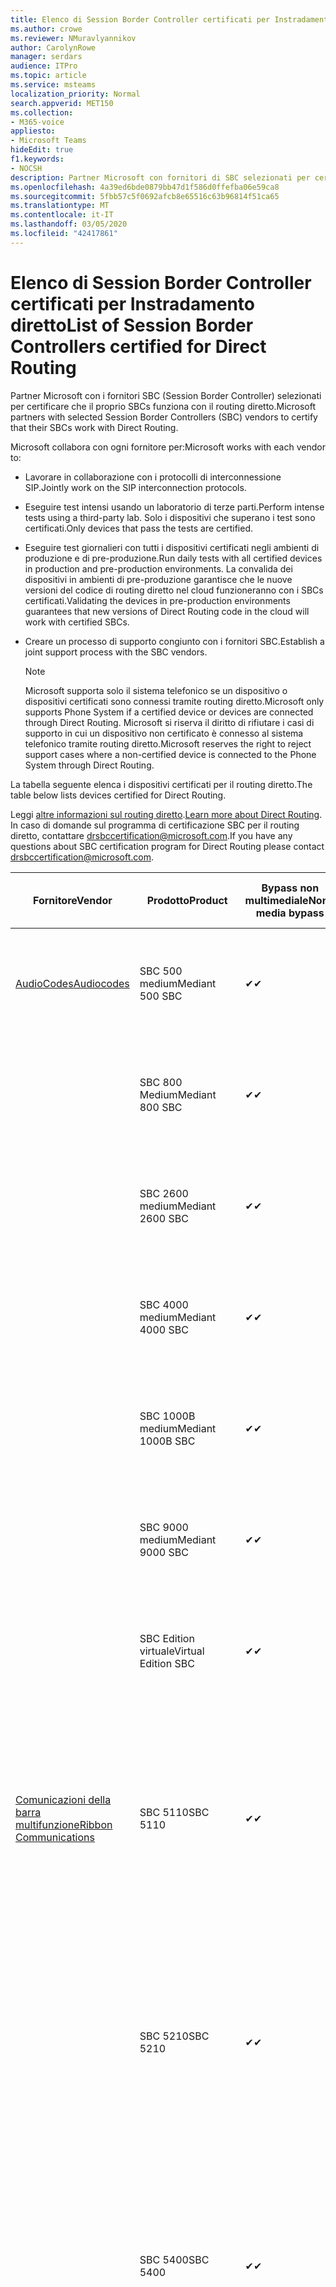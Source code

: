 ```yaml
---
title: Elenco di Session Border Controller certificati per Instradamento diretto
ms.author: crowe
ms.reviewer: NMuravlyannikov
author: CarolynRowe
manager: serdars
audience: ITPro
ms.topic: article
ms.service: msteams
localization_priority: Normal
search.appverid: MET150
ms.collection:
- M365-voice
appliesto:
- Microsoft Teams
hideEdit: true
f1.keywords:
- NOCSH
description: Partner Microsoft con fornitori di SBC selezionati per certificare il lavoro di SBCs con il routing diretto.
ms.openlocfilehash: 4a39ed6bde0879bb47d1f586d0ffefba06e59ca8
ms.sourcegitcommit: 5fbb57c5f0692afcb8e65516c63b96814f51ca65
ms.translationtype: MT
ms.contentlocale: it-IT
ms.lasthandoff: 03/05/2020
ms.locfileid: "42417861"
---
```

# <a name="list-of-session-border-controllers-certified-for-direct-routing"></a><span data-ttu-id="f52c0-103">Elenco di Session Border Controller certificati per Instradamento diretto</span><span class="sxs-lookup"><span data-stu-id="f52c0-103">List of Session Border Controllers certified for Direct Routing</span></span>

<span data-ttu-id="f52c0-104">Partner Microsoft con i fornitori SBC (Session Border Controller) selezionati per certificare che il proprio SBCs funziona con il routing diretto.</span><span class="sxs-lookup"><span data-stu-id="f52c0-104">Microsoft partners with selected Session Border Controllers (SBC) vendors to certify that their SBCs work with Direct Routing.</span></span> 

<span data-ttu-id="f52c0-105">Microsoft collabora con ogni fornitore per:</span><span class="sxs-lookup"><span data-stu-id="f52c0-105">Microsoft works with each vendor to:</span></span> 

- <span data-ttu-id="f52c0-106">Lavorare in collaborazione con i protocolli di interconnessione SIP.</span><span class="sxs-lookup"><span data-stu-id="f52c0-106">Jointly work on the SIP interconnection protocols.</span></span>
- <span data-ttu-id="f52c0-107">Eseguire test intensi usando un laboratorio di terze parti.</span><span class="sxs-lookup"><span data-stu-id="f52c0-107">Perform intense tests using a third-party lab.</span></span> <span data-ttu-id="f52c0-108">Solo i dispositivi che superano i test sono certificati.</span><span class="sxs-lookup"><span data-stu-id="f52c0-108">Only devices that pass the tests are certified.</span></span> 
- <span data-ttu-id="f52c0-109">Eseguire test giornalieri con tutti i dispositivi certificati negli ambienti di produzione e di pre-produzione.</span><span class="sxs-lookup"><span data-stu-id="f52c0-109">Run daily tests with all certified devices in production and pre-production environments.</span></span> <span data-ttu-id="f52c0-110">La convalida dei dispositivi in ambienti di pre-produzione garantisce che le nuove versioni del codice di routing diretto nel cloud funzioneranno con i SBCs certificati.</span><span class="sxs-lookup"><span data-stu-id="f52c0-110">Validating the devices in pre-production environments guarantees that new versions of Direct Routing code in the cloud will work with certified SBCs.</span></span> 
- <span data-ttu-id="f52c0-111">Creare un processo di supporto congiunto con i fornitori SBC.</span><span class="sxs-lookup"><span data-stu-id="f52c0-111">Establish a joint support process with the SBC vendors.</span></span>


  > [!NOTE]
  > <span data-ttu-id="f52c0-112">Microsoft supporta solo il sistema telefonico se un dispositivo o dispositivi certificati sono connessi tramite routing diretto.</span><span class="sxs-lookup"><span data-stu-id="f52c0-112">Microsoft only supports Phone System if a certified device or devices are connected through Direct Routing.</span></span> <span data-ttu-id="f52c0-113">Microsoft si riserva il diritto di rifiutare i casi di supporto in cui un dispositivo non certificato è connesso al sistema telefonico tramite routing diretto.</span><span class="sxs-lookup"><span data-stu-id="f52c0-113">Microsoft reserves the right to reject support cases where a non-certified device is connected to the Phone System through Direct Routing.</span></span> 

<span data-ttu-id="f52c0-114">La tabella seguente elenca i dispositivi certificati per il routing diretto.</span><span class="sxs-lookup"><span data-stu-id="f52c0-114">The table below lists devices certified for Direct Routing.</span></span> 

<span data-ttu-id="f52c0-115">Leggi [altre informazioni sul routing diretto](https://aka.ms/dr).</span><span class="sxs-lookup"><span data-stu-id="f52c0-115">[Learn more about Direct Routing](https://aka.ms/dr).</span></span> <span data-ttu-id="f52c0-116">In caso di domande sul programma di certificazione SBC per il routing diretto, contattare drsbccertification@microsoft.com.</span><span class="sxs-lookup"><span data-stu-id="f52c0-116">If you have any questions about SBC certification program for Direct Routing please contact drsbccertification@microsoft.com.</span></span>


|                                                       <span data-ttu-id="f52c0-117">Fornitore</span><span class="sxs-lookup"><span data-stu-id="f52c0-117">Vendor</span></span>                                                        |       <span data-ttu-id="f52c0-118">Prodotto</span><span class="sxs-lookup"><span data-stu-id="f52c0-118">Product</span></span>       | <span data-ttu-id="f52c0-119">Bypass non multimediale</span><span class="sxs-lookup"><span data-stu-id="f52c0-119">Non-media bypass</span></span> | <span data-ttu-id="f52c0-120">Bypass multimediale</span><span class="sxs-lookup"><span data-stu-id="f52c0-120">Media bypass</span></span> | <span data-ttu-id="f52c0-121">Versione software</span><span class="sxs-lookup"><span data-stu-id="f52c0-121">Software version</span></span> | <span data-ttu-id="f52c0-122">Convalidati con i provider di E911</span><span class="sxs-lookup"><span data-stu-id="f52c0-122">Validated with E911 providers</span></span> | <span data-ttu-id="f52c0-123">In grado di ELIN</span><span class="sxs-lookup"><span data-stu-id="f52c0-123">ELIN capable</span></span>
|---------------------------------------------------------------------------------------------------------------------|---------------------|------------------|--------------|------------------|-----------------|------------------|
| [<span data-ttu-id="f52c0-124">AudioCodes</span><span class="sxs-lookup"><span data-stu-id="f52c0-124">Audiocodes</span></span>](https://www.audiocodes.com/solutions-products/products/products-for-microsoft-365/direct-routing-for-microsoft-teams) |   <span data-ttu-id="f52c0-125">SBC 500 medium</span><span class="sxs-lookup"><span data-stu-id="f52c0-125">Mediant 500 SBC</span></span>   |     <span data-ttu-id="f52c0-126">&#10004;</span><span class="sxs-lookup"><span data-stu-id="f52c0-126">&#10004;</span></span>     |   <span data-ttu-id="f52c0-127">&#10004;</span><span class="sxs-lookup"><span data-stu-id="f52c0-127">&#10004;</span></span>    |  <span data-ttu-id="f52c0-128">7.20 a. 250</span><span class="sxs-lookup"><span data-stu-id="f52c0-128">7.20A.250</span></span>   | <ul> <li> <span data-ttu-id="f52c0-129">Routing della posizione dinamica della larghezza di banda</span><span class="sxs-lookup"><span data-stu-id="f52c0-129">Bandwidth Dynamic Location Routing</span></span> </li> </ul>
|                                                                                                                     |   <span data-ttu-id="f52c0-130">SBC 800 Medium</span><span class="sxs-lookup"><span data-stu-id="f52c0-130">Mediant 800 SBC</span></span>   |     <span data-ttu-id="f52c0-131">&#10004;</span><span class="sxs-lookup"><span data-stu-id="f52c0-131">&#10004;</span></span>     |   <span data-ttu-id="f52c0-132">&#10004;</span><span class="sxs-lookup"><span data-stu-id="f52c0-132">&#10004;</span></span>     |  <span data-ttu-id="f52c0-133">7.20 a. 250</span><span class="sxs-lookup"><span data-stu-id="f52c0-133">7.20A.250</span></span>   |  <ul> <li> [<span data-ttu-id="f52c0-134">Routing della posizione dinamica della larghezza di banda</span><span class="sxs-lookup"><span data-stu-id="f52c0-134">Bandwidth Dynamic Location Routing</span></span>](https://www.bandwidth.com/partners/microsoft-teams-direct-routing) </li> </ul>  |    |
|                                                                                                                     |  <span data-ttu-id="f52c0-135">SBC 2600 medium</span><span class="sxs-lookup"><span data-stu-id="f52c0-135">Mediant 2600 SBC</span></span>   |     <span data-ttu-id="f52c0-136">&#10004;</span><span class="sxs-lookup"><span data-stu-id="f52c0-136">&#10004;</span></span>     |   <span data-ttu-id="f52c0-137">&#10004;</span><span class="sxs-lookup"><span data-stu-id="f52c0-137">&#10004;</span></span>    |  <span data-ttu-id="f52c0-138">7.20 a. 250</span><span class="sxs-lookup"><span data-stu-id="f52c0-138">7.20A.250</span></span>   |   <ul> <li> [<span data-ttu-id="f52c0-139">Routing della posizione dinamica della larghezza di banda</span><span class="sxs-lookup"><span data-stu-id="f52c0-139">Bandwidth Dynamic Location Routing</span></span>](https://www.bandwidth.com/partners/microsoft-teams-direct-routing) </li> </ul>  |    |    
|                                                                                                                     |  <span data-ttu-id="f52c0-140">SBC 4000 medium</span><span class="sxs-lookup"><span data-stu-id="f52c0-140">Mediant 4000 SBC</span></span>   |     <span data-ttu-id="f52c0-141">&#10004;</span><span class="sxs-lookup"><span data-stu-id="f52c0-141">&#10004;</span></span>     |   <span data-ttu-id="f52c0-142">&#10004;</span><span class="sxs-lookup"><span data-stu-id="f52c0-142">&#10004;</span></span>     |  <span data-ttu-id="f52c0-143">7.20 a. 250</span><span class="sxs-lookup"><span data-stu-id="f52c0-143">7.20A.250</span></span>   |   <ul> <li> [<span data-ttu-id="f52c0-144">Routing della posizione dinamica della larghezza di banda</span><span class="sxs-lookup"><span data-stu-id="f52c0-144">Bandwidth Dynamic Location Routing</span></span>](https://www.bandwidth.com/partners/microsoft-teams-direct-routing) </li> </ul>  |    |    
|                                                                                                                     | <span data-ttu-id="f52c0-145">SBC 1000B medium</span><span class="sxs-lookup"><span data-stu-id="f52c0-145">Mediant 1000B  SBC</span></span>  |     <span data-ttu-id="f52c0-146">&#10004;</span><span class="sxs-lookup"><span data-stu-id="f52c0-146">&#10004;</span></span>     |   <span data-ttu-id="f52c0-147">In sospeso</span><span class="sxs-lookup"><span data-stu-id="f52c0-147">Pending</span></span>     |  <span data-ttu-id="f52c0-148">7.20 a. 250</span><span class="sxs-lookup"><span data-stu-id="f52c0-148">7.20A.250</span></span>  |  <ul> <li> [<span data-ttu-id="f52c0-149">Routing della posizione dinamica della larghezza di banda</span><span class="sxs-lookup"><span data-stu-id="f52c0-149">Bandwidth Dynamic Location Routing</span></span>](https://www.bandwidth.com/partners/microsoft-teams-direct-routing) </li> </ul>  |    |    
|                                                                                                                     | <span data-ttu-id="f52c0-150">SBC 9000 medium</span><span class="sxs-lookup"><span data-stu-id="f52c0-150">Mediant 9000  SBC</span></span>  |     <span data-ttu-id="f52c0-151">&#10004;</span><span class="sxs-lookup"><span data-stu-id="f52c0-151">&#10004;</span></span>     |   <span data-ttu-id="f52c0-152">&#10004;</span><span class="sxs-lookup"><span data-stu-id="f52c0-152">&#10004;</span></span>     |  <span data-ttu-id="f52c0-153">7.20 a. 250</span><span class="sxs-lookup"><span data-stu-id="f52c0-153">7.20A.250</span></span>   | <ul> <li> [<span data-ttu-id="f52c0-154">Routing della posizione dinamica della larghezza di banda</span><span class="sxs-lookup"><span data-stu-id="f52c0-154">Bandwidth Dynamic Location Routing</span></span>](https://www.bandwidth.com/partners/microsoft-teams-direct-routing) </li> </ul>    |    |                                                                       
|                                                                                                                     | <span data-ttu-id="f52c0-155">SBC Edition virtuale</span><span class="sxs-lookup"><span data-stu-id="f52c0-155">Virtual Edition SBC</span></span> |     <span data-ttu-id="f52c0-156">&#10004;</span><span class="sxs-lookup"><span data-stu-id="f52c0-156">&#10004;</span></span>     |   <span data-ttu-id="f52c0-157">&#10004;</span><span class="sxs-lookup"><span data-stu-id="f52c0-157">&#10004;</span></span>     |  <span data-ttu-id="f52c0-158">7.20 a. 250</span><span class="sxs-lookup"><span data-stu-id="f52c0-158">7.20A.250</span></span> |  <ul> <li> [<span data-ttu-id="f52c0-159">Routing della posizione dinamica della larghezza di banda</span><span class="sxs-lookup"><span data-stu-id="f52c0-159">Bandwidth Dynamic Location Routing</span></span>](https://www.bandwidth.com/partners/microsoft-teams-direct-routing) </li> </ul>   |    |    
|  [<span data-ttu-id="f52c0-160">Comunicazioni della barra multifunzione</span><span class="sxs-lookup"><span data-stu-id="f52c0-160">Ribbon Communications</span></span>](https://ribboncommunications.com/solutions/enterprise-solutions/microsoft-skype-business)  |      <span data-ttu-id="f52c0-161">SBC 5110</span><span class="sxs-lookup"><span data-stu-id="f52c0-161">SBC 5110</span></span>       |     <span data-ttu-id="f52c0-162">&#10004;</span><span class="sxs-lookup"><span data-stu-id="f52c0-162">&#10004;</span></span>     |   <span data-ttu-id="f52c0-163">&#10004;</span><span class="sxs-lookup"><span data-stu-id="f52c0-163">&#10004;</span></span>    |       <span data-ttu-id="f52c0-164">7,2</span><span class="sxs-lookup"><span data-stu-id="f52c0-164">7.2</span></span>       | <ul> <li> [<span data-ttu-id="f52c0-165">Routing della posizione dinamica della larghezza di banda</span><span class="sxs-lookup"><span data-stu-id="f52c0-165">Bandwidth Dynamic Location Routing</span></span>](https://www.bandwidth.com/partners/microsoft-teams-direct-routing) </li> <li><span data-ttu-id="f52c0-166">Intrado ERS</span><span class="sxs-lookup"><span data-stu-id="f52c0-166">Intrado ERS</span></span> </li> <li><span data-ttu-id="f52c0-167">Intrado EGW</span><span class="sxs-lookup"><span data-stu-id="f52c0-167">Intrado EGW</span></span></li> <li> <span data-ttu-id="f52c0-168">Mobilità Horizon per Sky rossa</span><span class="sxs-lookup"><span data-stu-id="f52c0-168">Red Sky Horizon Mobility</span></span> </li>  </ul> |   <span data-ttu-id="f52c0-169">No</span><span class="sxs-lookup"><span data-stu-id="f52c0-169">No</span></span> |    
|                                                                                                                     |      <span data-ttu-id="f52c0-170">SBC 5210</span><span class="sxs-lookup"><span data-stu-id="f52c0-170">SBC 5210</span></span>       |     <span data-ttu-id="f52c0-171">&#10004;</span><span class="sxs-lookup"><span data-stu-id="f52c0-171">&#10004;</span></span>     |  <span data-ttu-id="f52c0-172">&#10004;</span><span class="sxs-lookup"><span data-stu-id="f52c0-172">&#10004;</span></span>    |       <span data-ttu-id="f52c0-173">7,2</span><span class="sxs-lookup"><span data-stu-id="f52c0-173">7.2</span></span>       |  <ul> <li> [<span data-ttu-id="f52c0-174">Routing della posizione dinamica della larghezza di banda</span><span class="sxs-lookup"><span data-stu-id="f52c0-174">Bandwidth Dynamic Location Routing</span></span>](https://www.bandwidth.com/partners/microsoft-teams-direct-routing) </li> <li><span data-ttu-id="f52c0-175">Intrado ERS</span><span class="sxs-lookup"><span data-stu-id="f52c0-175">Intrado ERS</span></span> </li> <li><span data-ttu-id="f52c0-176">Intrado EGW</span><span class="sxs-lookup"><span data-stu-id="f52c0-176">Intrado EGW</span></span></li> <li> <span data-ttu-id="f52c0-177">Mobilità Horizon per Sky rossa</span><span class="sxs-lookup"><span data-stu-id="f52c0-177">Red Sky Horizon Mobility</span></span> </li> </ul> | <span data-ttu-id="f52c0-178">No</span><span class="sxs-lookup"><span data-stu-id="f52c0-178">No</span></span>   |    
|                                                                                                                     |      <span data-ttu-id="f52c0-179">SBC 5400</span><span class="sxs-lookup"><span data-stu-id="f52c0-179">SBC 5400</span></span>       |     <span data-ttu-id="f52c0-180">&#10004;</span><span class="sxs-lookup"><span data-stu-id="f52c0-180">&#10004;</span></span>     |   <span data-ttu-id="f52c0-181">&#10004;</span><span class="sxs-lookup"><span data-stu-id="f52c0-181">&#10004;</span></span>   |       <span data-ttu-id="f52c0-182">7,2</span><span class="sxs-lookup"><span data-stu-id="f52c0-182">7.2</span></span>       |  <ul> <li> [<span data-ttu-id="f52c0-183">Routing della posizione dinamica della larghezza di banda</span><span class="sxs-lookup"><span data-stu-id="f52c0-183">Bandwidth Dynamic Location Routing</span></span>](https://www.bandwidth.com/partners/microsoft-teams-direct-routing) </li><li><span data-ttu-id="f52c0-184">Intrado ERS</span><span class="sxs-lookup"><span data-stu-id="f52c0-184">Intrado ERS</span></span> </li> <li><span data-ttu-id="f52c0-185">Intrado EGW</span><span class="sxs-lookup"><span data-stu-id="f52c0-185">Intrado EGW</span></span></li> <li> <span data-ttu-id="f52c0-186">Mobilità Horizon per Sky rossa</span><span class="sxs-lookup"><span data-stu-id="f52c0-186">Red Sky Horizon Mobility</span></span> </li> </ul>  |<span data-ttu-id="f52c0-187">No</span><span class="sxs-lookup"><span data-stu-id="f52c0-187">No</span></span>|    
|                                                                                                                     |      <span data-ttu-id="f52c0-188">SBC 7000</span><span class="sxs-lookup"><span data-stu-id="f52c0-188">SBC 7000</span></span>       |     <span data-ttu-id="f52c0-189">&#10004;</span><span class="sxs-lookup"><span data-stu-id="f52c0-189">&#10004;</span></span>     |   <span data-ttu-id="f52c0-190">&#10004;</span><span class="sxs-lookup"><span data-stu-id="f52c0-190">&#10004;</span></span>    |       <span data-ttu-id="f52c0-191">7,2</span><span class="sxs-lookup"><span data-stu-id="f52c0-191">7.2</span></span>       |   <ul> <li> [<span data-ttu-id="f52c0-192">Routing della posizione dinamica della larghezza di banda</span><span class="sxs-lookup"><span data-stu-id="f52c0-192">Bandwidth Dynamic Location Routing</span></span>](https://www.bandwidth.com/partners/microsoft-teams-direct-routing) </li> <li><span data-ttu-id="f52c0-193">Intrado ERS</span><span class="sxs-lookup"><span data-stu-id="f52c0-193">Intrado ERS</span></span> </li> <li><span data-ttu-id="f52c0-194">Intrado EGW</span><span class="sxs-lookup"><span data-stu-id="f52c0-194">Intrado EGW</span></span></li> <li> <span data-ttu-id="f52c0-195">Mobilità Horizon per Sky rossa</span><span class="sxs-lookup"><span data-stu-id="f52c0-195">Red Sky Horizon Mobility</span></span> </li> </ul> |  <span data-ttu-id="f52c0-196">No</span><span class="sxs-lookup"><span data-stu-id="f52c0-196">No</span></span>  |    
|                                                                                                                     |       <span data-ttu-id="f52c0-197">SBC SWe</span><span class="sxs-lookup"><span data-stu-id="f52c0-197">SBC SWe</span></span>       |     <span data-ttu-id="f52c0-198">&#10004;</span><span class="sxs-lookup"><span data-stu-id="f52c0-198">&#10004;</span></span>     |   <span data-ttu-id="f52c0-199">&#10004;</span><span class="sxs-lookup"><span data-stu-id="f52c0-199">&#10004;</span></span>   |       <span data-ttu-id="f52c0-200">7,2</span><span class="sxs-lookup"><span data-stu-id="f52c0-200">7.2</span></span>       |   <ul> <li> [<span data-ttu-id="f52c0-201">Routing della posizione dinamica della larghezza di banda</span><span class="sxs-lookup"><span data-stu-id="f52c0-201">Bandwidth Dynamic Location Routing</span></span>](https://www.bandwidth.com/partners/microsoft-teams-direct-routing) </li> <li><span data-ttu-id="f52c0-202">Intrado ERS</span><span class="sxs-lookup"><span data-stu-id="f52c0-202">Intrado ERS</span></span> </li> <li><span data-ttu-id="f52c0-203">Intrado EGW</span><span class="sxs-lookup"><span data-stu-id="f52c0-203">Intrado EGW</span></span></li> <li> <span data-ttu-id="f52c0-204">Mobilità Horizon per Sky rossa</span><span class="sxs-lookup"><span data-stu-id="f52c0-204">Red Sky Horizon Mobility</span></span> </li> </ul> |   <span data-ttu-id="f52c0-205">No</span><span class="sxs-lookup"><span data-stu-id="f52c0-205">No</span></span> |    
|                                                                                                                     |      <span data-ttu-id="f52c0-206">SBC 1000</span><span class="sxs-lookup"><span data-stu-id="f52c0-206">SBC 1000</span></span>       |     <span data-ttu-id="f52c0-207">&#10004;</span><span class="sxs-lookup"><span data-stu-id="f52c0-207">&#10004;</span></span>     |   <span data-ttu-id="f52c0-208">&#10004;</span><span class="sxs-lookup"><span data-stu-id="f52c0-208">&#10004;</span></span>    |      <span data-ttu-id="f52c0-209">8.0.3 (Build 537)</span><span class="sxs-lookup"><span data-stu-id="f52c0-209">8.0.3 (build 537)</span></span>     |  <ul> <li> [<span data-ttu-id="f52c0-210">Routing della posizione dinamica della larghezza di banda</span><span class="sxs-lookup"><span data-stu-id="f52c0-210">Bandwidth Dynamic Location Routing</span></span>](https://www.bandwidth.com/partners/microsoft-teams-direct-routing) </li> <li> <span data-ttu-id="f52c0-211">Intrado ERS</span><span class="sxs-lookup"><span data-stu-id="f52c0-211">Intrado ERS</span></span> </li> <li><span data-ttu-id="f52c0-212">Intrado EGW</span><span class="sxs-lookup"><span data-stu-id="f52c0-212">Intrado EGW</span></span> </li> <li> <span data-ttu-id="f52c0-213">Mobilità Horizon per Sky rossa</span><span class="sxs-lookup"><span data-stu-id="f52c0-213">Red Sky Horizon Mobility</span></span> </li> </ul>   |    <span data-ttu-id="f52c0-214">Sì</span><span class="sxs-lookup"><span data-stu-id="f52c0-214">Yes</span></span>     |    
|                                                                                                                     |      <span data-ttu-id="f52c0-215">SBC 2000</span><span class="sxs-lookup"><span data-stu-id="f52c0-215">SBC 2000</span></span>       |     <span data-ttu-id="f52c0-216">&#10004;</span><span class="sxs-lookup"><span data-stu-id="f52c0-216">&#10004;</span></span>     |   <span data-ttu-id="f52c0-217">&#10004;</span><span class="sxs-lookup"><span data-stu-id="f52c0-217">&#10004;</span></span>   |     <span data-ttu-id="f52c0-218">8.0.3 (Build 537)</span><span class="sxs-lookup"><span data-stu-id="f52c0-218">8.0.3 (build 537)</span></span>     |  <ul> <li>[<span data-ttu-id="f52c0-219">Routing della posizione dinamica della larghezza di banda</span><span class="sxs-lookup"><span data-stu-id="f52c0-219">Bandwidth Dynamic Location Routing</span></span>](https://www.bandwidth.com/partners/microsoft-teams-direct-routing) </li> <li> <span data-ttu-id="f52c0-220">Intrado ERS</span><span class="sxs-lookup"><span data-stu-id="f52c0-220">Intrado ERS</span></span> </li> <li><span data-ttu-id="f52c0-221">Intrado EGW</span><span class="sxs-lookup"><span data-stu-id="f52c0-221">Intrado EGW</span></span> </li> <li> <span data-ttu-id="f52c0-222">Mobilità Horizon per Sky rossa</span><span class="sxs-lookup"><span data-stu-id="f52c0-222">Red Sky Horizon Mobility</span></span> </li> </ul>   |     <span data-ttu-id="f52c0-223">Sì</span><span class="sxs-lookup"><span data-stu-id="f52c0-223">Yes</span></span>      |    
|                                                                                                                     |    <span data-ttu-id="f52c0-224">SBC SWe Lite</span><span class="sxs-lookup"><span data-stu-id="f52c0-224">SBC SWe Lite</span></span>     |     <span data-ttu-id="f52c0-225">&#10004;</span><span class="sxs-lookup"><span data-stu-id="f52c0-225">&#10004;</span></span>     |  <span data-ttu-id="f52c0-226">&#10004;</span><span class="sxs-lookup"><span data-stu-id="f52c0-226">&#10004;</span></span>    |      <span data-ttu-id="f52c0-227">8.0.3 (Build 216)</span><span class="sxs-lookup"><span data-stu-id="f52c0-227">8.0.3 (build 216)</span></span>    |  <ul> <li> [<span data-ttu-id="f52c0-228">Routing della posizione dinamica della larghezza di banda</span><span class="sxs-lookup"><span data-stu-id="f52c0-228">Bandwidth Dynamic Location Routing</span></span>](https://www.bandwidth.com/partners/microsoft-teams-direct-routing) </li> <li> <span data-ttu-id="f52c0-229">Intrado ERS</span><span class="sxs-lookup"><span data-stu-id="f52c0-229">Intrado ERS</span></span> </li> <li><span data-ttu-id="f52c0-230">Intrado EGW</span><span class="sxs-lookup"><span data-stu-id="f52c0-230">Intrado EGW</span></span> </li> <li> <span data-ttu-id="f52c0-231">Mobilità Horizon per Sky rossa</span><span class="sxs-lookup"><span data-stu-id="f52c0-231">Red Sky Horizon Mobility</span></span> </li> </ul>    |     <span data-ttu-id="f52c0-232">Sì</span><span class="sxs-lookup"><span data-stu-id="f52c0-232">Yes</span></span>      |   
| | <span data-ttu-id="f52c0-233">Serie Edgemarc</span><span class="sxs-lookup"><span data-stu-id="f52c0-233">Edgemarc Series</span></span> |  <span data-ttu-id="f52c0-234">&#10004;</span><span class="sxs-lookup"><span data-stu-id="f52c0-234">&#10004;</span></span> | | <span data-ttu-id="f52c0-235">15.6.1</span><span class="sxs-lookup"><span data-stu-id="f52c0-235">15.6.1</span></span> | 
|                     [<span data-ttu-id="f52c0-236">Thinktel</span><span class="sxs-lookup"><span data-stu-id="f52c0-236">Thinktel</span></span>](https://www.thinktel.ca/services/think-365/think-365-overview/)                      |    <span data-ttu-id="f52c0-237">Think 365 SBC</span><span class="sxs-lookup"><span data-stu-id="f52c0-237">Think 365 SBC</span></span>    |     <span data-ttu-id="f52c0-238">&#10004;</span><span class="sxs-lookup"><span data-stu-id="f52c0-238">&#10004;</span></span>     |        <span data-ttu-id="f52c0-239">In sospeso</span><span class="sxs-lookup"><span data-stu-id="f52c0-239">Pending</span></span>   |       <span data-ttu-id="f52c0-240">V 1.4</span><span class="sxs-lookup"><span data-stu-id="f52c0-240">V1.4</span></span>       |     |    |    
|                     [<span data-ttu-id="f52c0-241">Oracle</span><span class="sxs-lookup"><span data-stu-id="f52c0-241">Oracle</span></span>](https://www.oracle.com/industries/communications/enterprise-session-border-controller/microsoft.html)                      |    <span data-ttu-id="f52c0-242">AP 1100</span><span class="sxs-lookup"><span data-stu-id="f52c0-242">AP 1100</span></span>      |    <span data-ttu-id="f52c0-243">&#10004;</span><span class="sxs-lookup"><span data-stu-id="f52c0-243">&#10004;</span></span>     |    <span data-ttu-id="f52c0-244">&#10004;</span><span class="sxs-lookup"><span data-stu-id="f52c0-244">&#10004;</span></span>    |   <span data-ttu-id="f52c0-245">8.3.0.0.1</span><span class="sxs-lookup"><span data-stu-id="f52c0-245">8.3.0.0.1</span></span> |   <ul> <li> [<span data-ttu-id="f52c0-246">Routing della posizione dinamica della larghezza di banda</span><span class="sxs-lookup"><span data-stu-id="f52c0-246">Bandwidth Dynamic Location Routing</span></span>](https://www.bandwidth.com/partners/microsoft-teams-direct-routing) </li>  <li> <span data-ttu-id="f52c0-247">Intrado ERS</span><span class="sxs-lookup"><span data-stu-id="f52c0-247">Intrado ERS</span></span> </li> <li><span data-ttu-id="f52c0-248">Intrado EGW</span><span class="sxs-lookup"><span data-stu-id="f52c0-248">Intrado EGW</span></span> </li> </ul>   |    |    
|                                                                                                                    |    <span data-ttu-id="f52c0-249">AP 3900</span><span class="sxs-lookup"><span data-stu-id="f52c0-249">AP 3900</span></span>           |    <span data-ttu-id="f52c0-250">&#10004;</span><span class="sxs-lookup"><span data-stu-id="f52c0-250">&#10004;</span></span>     |    <span data-ttu-id="f52c0-251">&#10004;</span><span class="sxs-lookup"><span data-stu-id="f52c0-251">&#10004;</span></span>   |   <span data-ttu-id="f52c0-252">8.3.0.0.1</span><span class="sxs-lookup"><span data-stu-id="f52c0-252">8.3.0.0.1</span></span>  |  <ul> <li> [<span data-ttu-id="f52c0-253">Routing della posizione dinamica della larghezza di banda</span><span class="sxs-lookup"><span data-stu-id="f52c0-253">Bandwidth Dynamic Location Routing</span></span>](https://www.bandwidth.com/partners/microsoft-teams-direct-routing) </li>  <li> <span data-ttu-id="f52c0-254">Intrado ERS</span><span class="sxs-lookup"><span data-stu-id="f52c0-254">Intrado ERS</span></span> </li> <li><span data-ttu-id="f52c0-255">Intrado EGW</span><span class="sxs-lookup"><span data-stu-id="f52c0-255">Intrado EGW</span></span> </li> </ul>  |    |    
|                                                                                                                    |      <span data-ttu-id="f52c0-256">AP 4600</span><span class="sxs-lookup"><span data-stu-id="f52c0-256">AP 4600</span></span>         |    <span data-ttu-id="f52c0-257">&#10004;</span><span class="sxs-lookup"><span data-stu-id="f52c0-257">&#10004;</span></span>   |    <span data-ttu-id="f52c0-258">&#10004;</span><span class="sxs-lookup"><span data-stu-id="f52c0-258">&#10004;</span></span>     |     <span data-ttu-id="f52c0-259">8.3.0.0.1</span><span class="sxs-lookup"><span data-stu-id="f52c0-259">8.3.0.0.1</span></span>  |   <ul> <li> [<span data-ttu-id="f52c0-260">Routing della posizione dinamica della larghezza di banda</span><span class="sxs-lookup"><span data-stu-id="f52c0-260">Bandwidth Dynamic Location Routing</span></span>](https://www.bandwidth.com/partners/microsoft-teams-direct-routing) </li>  <li> <span data-ttu-id="f52c0-261">Intrado ERS</span><span class="sxs-lookup"><span data-stu-id="f52c0-261">Intrado ERS</span></span> </li> <li><span data-ttu-id="f52c0-262">Intrado EGW</span><span class="sxs-lookup"><span data-stu-id="f52c0-262">Intrado EGW</span></span> </li> </ul>  |    |    
|                                                                                                                    |      <span data-ttu-id="f52c0-263">AP 6300</span><span class="sxs-lookup"><span data-stu-id="f52c0-263">AP 6300</span></span>         |    <span data-ttu-id="f52c0-264">&#10004;</span><span class="sxs-lookup"><span data-stu-id="f52c0-264">&#10004;</span></span>   |    <span data-ttu-id="f52c0-265">&#10004;</span><span class="sxs-lookup"><span data-stu-id="f52c0-265">&#10004;</span></span>     |     <span data-ttu-id="f52c0-266">8.3.0.0.1</span><span class="sxs-lookup"><span data-stu-id="f52c0-266">8.3.0.0.1</span></span>  |  <ul> <li> [<span data-ttu-id="f52c0-267">Routing della posizione dinamica della larghezza di banda</span><span class="sxs-lookup"><span data-stu-id="f52c0-267">Bandwidth Dynamic Location Routing</span></span>](https://www.bandwidth.com/partners/microsoft-teams-direct-routing) </li> <li> <span data-ttu-id="f52c0-268">Intrado ERS</span><span class="sxs-lookup"><span data-stu-id="f52c0-268">Intrado ERS</span></span> </li> <li><span data-ttu-id="f52c0-269">Intrado EGW</span><span class="sxs-lookup"><span data-stu-id="f52c0-269">Intrado EGW</span></span> </li> </ul>   |    |    
|                                                                                                                   |      <span data-ttu-id="f52c0-270">AP 6350</span><span class="sxs-lookup"><span data-stu-id="f52c0-270">AP 6350</span></span>           |    <span data-ttu-id="f52c0-271">&#10004;</span><span class="sxs-lookup"><span data-stu-id="f52c0-271">&#10004;</span></span>   |    <span data-ttu-id="f52c0-272">&#10004;</span><span class="sxs-lookup"><span data-stu-id="f52c0-272">&#10004;</span></span>    |     <span data-ttu-id="f52c0-273">8.3.0.0.1</span><span class="sxs-lookup"><span data-stu-id="f52c0-273">8.3.0.0.1</span></span>  |   <ul> <li> [<span data-ttu-id="f52c0-274">Routing della posizione dinamica della larghezza di banda</span><span class="sxs-lookup"><span data-stu-id="f52c0-274">Bandwidth Dynamic Location Routing</span></span>](https://www.bandwidth.com/partners/microsoft-teams-direct-routing) </li> <li> <span data-ttu-id="f52c0-275">Intrado ERS</span><span class="sxs-lookup"><span data-stu-id="f52c0-275">Intrado ERS</span></span> </li> <li><span data-ttu-id="f52c0-276">Intrado EGW</span><span class="sxs-lookup"><span data-stu-id="f52c0-276">Intrado EGW</span></span> </li> </ul>  |    |                                            
|                                                                                                                    |      <span data-ttu-id="f52c0-277">VME</span><span class="sxs-lookup"><span data-stu-id="f52c0-277">VME</span></span>           |    <span data-ttu-id="f52c0-278">&#10004;</span><span class="sxs-lookup"><span data-stu-id="f52c0-278">&#10004;</span></span>    |    <span data-ttu-id="f52c0-279">&#10004;</span><span class="sxs-lookup"><span data-stu-id="f52c0-279">&#10004;</span></span>    |     <span data-ttu-id="f52c0-280">8.3.0.0.1</span><span class="sxs-lookup"><span data-stu-id="f52c0-280">8.3.0.0.1</span></span>   |   <ul> <li> [<span data-ttu-id="f52c0-281">Routing della posizione dinamica della larghezza di banda</span><span class="sxs-lookup"><span data-stu-id="f52c0-281">Bandwidth Dynamic Location Routing</span></span>](https://www.bandwidth.com/partners/microsoft-teams-direct-routing) </li> <li> <span data-ttu-id="f52c0-282">Intrado ERS</span><span class="sxs-lookup"><span data-stu-id="f52c0-282">Intrado ERS</span></span> </li> <li><span data-ttu-id="f52c0-283">Intrado EGW</span><span class="sxs-lookup"><span data-stu-id="f52c0-283">Intrado EGW</span></span> </li> </ul>   |    |    
|                     [<span data-ttu-id="f52c0-284">TE-SYSTEMS</span><span class="sxs-lookup"><span data-stu-id="f52c0-284">TE-SYSTEMS</span></span>](https://www.anynode.de/anynode-and-microsoft-teams/)                               |     <span data-ttu-id="f52c0-285">anynode</span><span class="sxs-lookup"><span data-stu-id="f52c0-285">anynode</span></span>         |     <span data-ttu-id="f52c0-286">&#10004;</span><span class="sxs-lookup"><span data-stu-id="f52c0-286">&#10004;</span></span>   |  <span data-ttu-id="f52c0-287">&#10004;</span><span class="sxs-lookup"><span data-stu-id="f52c0-287">&#10004;</span></span>   |      <span data-ttu-id="f52c0-288">v 3.16.2</span><span class="sxs-lookup"><span data-stu-id="f52c0-288">v3.16.2</span></span>      |     |    |    


<span data-ttu-id="f52c0-289">La tabella seguente elenca i dispositivi verificati per l'interoperabilità tra il routing diretto e i dispositivi analogici.</span><span class="sxs-lookup"><span data-stu-id="f52c0-289">The following table lists devices that are verified for interoperability between Direct Routing and Analog Devices.</span></span>

|                                                       <span data-ttu-id="f52c0-290">Fornitore</span><span class="sxs-lookup"><span data-stu-id="f52c0-290">Vendor</span></span>                                                        |       <span data-ttu-id="f52c0-291">Prodotto</span><span class="sxs-lookup"><span data-stu-id="f52c0-291">Product</span></span>       | <span data-ttu-id="f52c0-292">Verificato</span><span class="sxs-lookup"><span data-stu-id="f52c0-292">Verified</span></span>
|---------------------------------------------------------------------------------------------------------------------|---------------------|------------------|
| [<span data-ttu-id="f52c0-293">AudioCodes</span><span class="sxs-lookup"><span data-stu-id="f52c0-293">Audiocodes</span></span>](https://www.audiocodes.com/solutions-products/products/products-for-microsoft-365/direct-routing-for-microsoft-teams) |   [<span data-ttu-id="f52c0-294">ATA-1</span><span class="sxs-lookup"><span data-stu-id="f52c0-294">ATA-1</span></span>](https://www.audiocodes.com/media/2373/mp-1xx-and-mp-124-datasheet.pdf)   |     <span data-ttu-id="f52c0-295">&#10004;</span><span class="sxs-lookup"><span data-stu-id="f52c0-295">&#10004;</span></span>     |

<span data-ttu-id="f52c0-296">Per darci feedback sui prodotti sui team, ad esempio le idee per le nuove funzionalità, Vedi [UserVoice](https://microsoftteams.uservoice.com) nota la certificazione concessa a una versione principale.</span><span class="sxs-lookup"><span data-stu-id="f52c0-296">To give us product feedback about Teams, such as ideas for new features, see [Uservoice](https://microsoftteams.uservoice.com) Note the certification granted to a major version.</span></span> <span data-ttu-id="f52c0-297">Ciò significa che il firmware con qualsiasi numero nel firmware SBC successivo alla versione principale è supportato.</span><span class="sxs-lookup"><span data-stu-id="f52c0-297">That means that firmware with any number in the SBC firmware following the major version is supported.</span></span>
